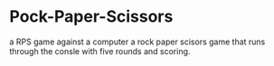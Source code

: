 # Pock-Paper-Scissors
a RPS game against a computer
a rock paper scisors game that runs through the consle with five rounds and scoring.
